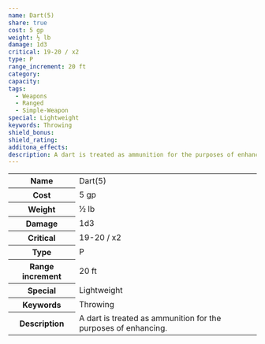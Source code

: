 ```yaml
---
name: Dart(5)
share: true
cost: 5 gp
weight: ½ lb
damage: 1d3
critical: 19-20 / x2
type: P
range_increment: 20 ft
category: 
capacity: 
tags:
  - Weapons
  - Ranged
  - Simple-Weapon
special: Lightweight
keywords: Throwing
shield_bonus: 
shield_rating: 
additona_effects: 
description: A dart is treated as ammunition for the purposes of enhancing.
---
```


<p><span style="overflow-x: auto;"><table><tbody><tr><th>Name</th><td>Dart(5)</td></tr><tr><th>Cost</th><td>5 gp</td></tr><tr><th>Weight</th><td>½ lb</td></tr><tr><th>Damage</th><td>1d3</td></tr><tr><th>Critical</th><td>19-20 / x2</td></tr><tr><th>Type</th><td>P</td></tr><tr><th>Range increment</th><td>20 ft</td></tr><tr><th>Special</th><td>Lightweight</td></tr><tr><th>Keywords</th><td>Throwing</td></tr><tr><th>Description</th><td>A dart is treated as ammunition for the purposes of enhancing.</td></tr></tbody></table></span></p>